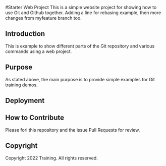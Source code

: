 #Starter Web Project
This is a simple website project for showing how to use Git and Github together. Adding a line for rebasing example, then more changes from myfeature branch too.

## Introduction
This is example to show different parts of the Git repository and various commands using a web project.

## Purpose
As stated above, the main purpose is to provide simple examples for Git training demos.


## Deployment

## How to Contribute
Please forl this repository and the issue Pull Requests for review.

## Copyright
Copyright 2022 Training. All rights reserved.